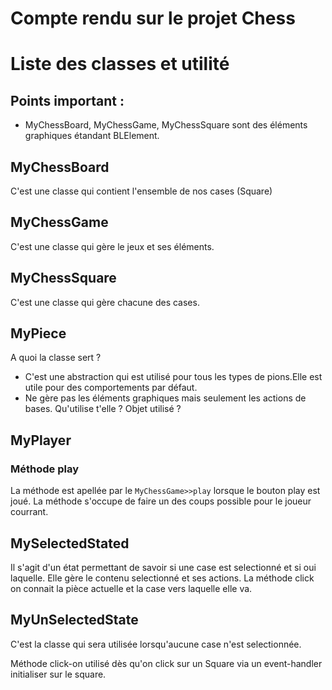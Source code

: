 # Compte rendu sur le projet Chess

# Liste des classes et utilité 
## Points important : 

- MyChessBoard, MyChessGame, MyChessSquare sont des éléments graphiques étandant BLElement.


## MyChessBoard
C'est une classe qui contient l'ensemble de nos cases (Square)

## MyChessGame
C'est une classe qui gère le jeux et ses éléments. 

## MyChessSquare
C'est une classe qui gère chacune des cases. 


## MyPiece

A quoi la classe sert ? 
- C'est une abstraction qui est utilisé pour tous les types de pions.Elle est utile pour des comportements par défaut.
- Ne gère pas les éléments graphiques mais seulement les actions de bases.
Qu'utilise t'elle ? Objet utilisé ?

## MyPlayer

### Méthode play
La méthode est apellée par le `MyChessGame>>play` lorsque le bouton play est joué. La méthode s'occupe de faire un des coups possible pour le joueur courrant.

## MySelectedStated
Il s'agit d'un état permettant de savoir si une case est selectionné et si oui laquelle. 
Elle gère le contenu selectionné et ses actions. 
La méthode click on connait la pièce actuelle et la case vers laquelle elle va. 

## MyUnSelectedState
C'est la classe qui sera utilisée lorsqu'aucune case n'est selectionnée.

Méthode click-on utilisé dès qu'on click sur un Square via un event-handler initialiser sur le square.



